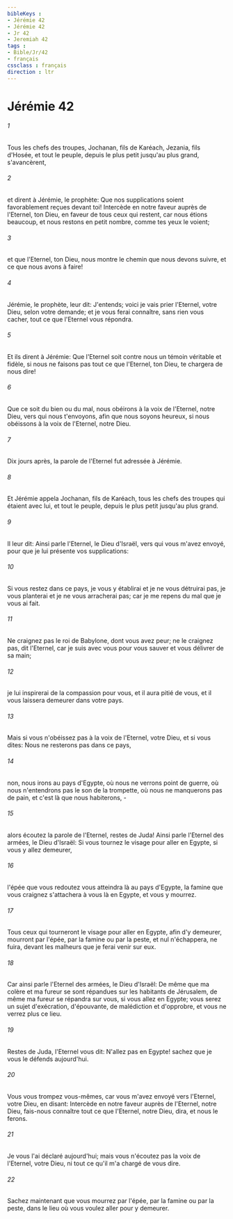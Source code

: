 ```yaml
---
bibleKeys : 
- Jérémie 42
- Jérémie 42
- Jr 42
- Jeremiah 42
tags : 
- Bible/Jr/42
- français
cssclass : français
direction : ltr
---
```


# Jérémie 42

###### 1
Tous les chefs des troupes, Jochanan, fils de Karéach, Jezania, fils d'Hosée, et tout le peuple, depuis le plus petit jusqu'au plus grand, s'avancèrent,
###### 2
et dirent à Jérémie, le prophète: Que nos supplications soient favorablement reçues devant toi! Intercède en notre faveur auprès de l'Eternel, ton Dieu, en faveur de tous ceux qui restent, car nous étions beaucoup, et nous restons en petit nombre, comme tes yeux le voient;
###### 3
et que l'Eternel, ton Dieu, nous montre le chemin que nous devons suivre, et ce que nous avons à faire!
###### 4
Jérémie, le prophète, leur dit: J'entends; voici je vais prier l'Eternel, votre Dieu, selon votre demande; et je vous ferai connaître, sans rien vous cacher, tout ce que l'Eternel vous répondra.
###### 5
Et ils dirent à Jérémie: Que l'Eternel soit contre nous un témoin véritable et fidèle, si nous ne faisons pas tout ce que l'Eternel, ton Dieu, te chargera de nous dire!
###### 6
Que ce soit du bien ou du mal, nous obéirons à la voix de l'Eternel, notre Dieu, vers qui nous t'envoyons, afin que nous soyons heureux, si nous obéissons à la voix de l'Eternel, notre Dieu.
###### 7
Dix jours après, la parole de l'Eternel fut adressée à Jérémie.
###### 8
Et Jérémie appela Jochanan, fils de Karéach, tous les chefs des troupes qui étaient avec lui, et tout le peuple, depuis le plus petit jusqu'au plus grand.
###### 9
Il leur dit: Ainsi parle l'Eternel, le Dieu d'Israël, vers qui vous m'avez envoyé, pour que je lui présente vos supplications:
###### 10
Si vous restez dans ce pays, je vous y établirai et je ne vous détruirai pas, je vous planterai et je ne vous arracherai pas; car je me repens du mal que je vous ai fait.
###### 11
Ne craignez pas le roi de Babylone, dont vous avez peur; ne le craignez pas, dit l'Eternel, car je suis avec vous pour vous sauver et vous délivrer de sa main;
###### 12
je lui inspirerai de la compassion pour vous, et il aura pitié de vous, et il vous laissera demeurer dans votre pays.
###### 13
Mais si vous n'obéissez pas à la voix de l'Eternel, votre Dieu, et si vous dites: Nous ne resterons pas dans ce pays,
###### 14
non, nous irons au pays d'Egypte, où nous ne verrons point de guerre, où nous n'entendrons pas le son de la trompette, où nous ne manquerons pas de pain, et c'est là que nous habiterons, -
###### 15
alors écoutez la parole de l'Eternel, restes de Juda! Ainsi parle l'Eternel des armées, le Dieu d'Israël: Si vous tournez le visage pour aller en Egypte, si vous y allez demeurer,
###### 16
l'épée que vous redoutez vous atteindra là au pays d'Egypte, la famine que vous craignez s'attachera à vous là en Egypte, et vous y mourrez.
###### 17
Tous ceux qui tourneront le visage pour aller en Egypte, afin d'y demeurer, mourront par l'épée, par la famine ou par la peste, et nul n'échappera, ne fuira, devant les malheurs que je ferai venir sur eux.
###### 18
Car ainsi parle l'Eternel des armées, le Dieu d'Israël: De même que ma colère et ma fureur se sont répandues sur les habitants de Jérusalem, de même ma fureur se répandra sur vous, si vous allez en Egypte; vous serez un sujet d'exécration, d'épouvante, de malédiction et d'opprobre, et vous ne verrez plus ce lieu.
###### 19
Restes de Juda, l'Eternel vous dit: N'allez pas en Egypte! sachez que je vous le défends aujourd'hui.
###### 20
Vous vous trompez vous-mêmes, car vous m'avez envoyé vers l'Eternel, votre Dieu, en disant: Intercède en notre faveur auprès de l'Eternel, notre Dieu, fais-nous connaître tout ce que l'Eternel, notre Dieu, dira, et nous le ferons.
###### 21
Je vous l'ai déclaré aujourd'hui; mais vous n'écoutez pas la voix de l'Eternel, votre Dieu, ni tout ce qu'il m'a chargé de vous dire.
###### 22
Sachez maintenant que vous mourrez par l'épée, par la famine ou par la peste, dans le lieu où vous voulez aller pour y demeurer.
